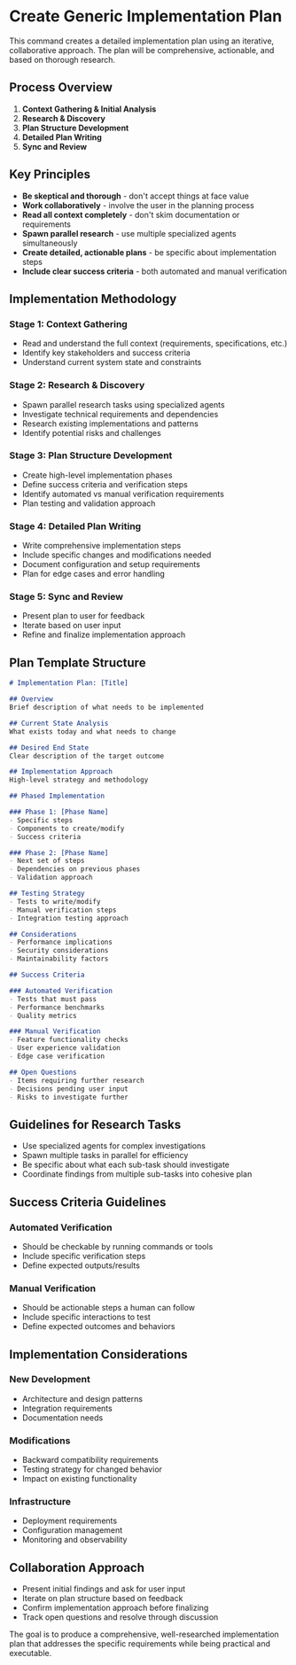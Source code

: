 # Create Generic Implementation Plan

This command creates a detailed implementation plan using an iterative, collaborative approach. The plan will be comprehensive, actionable, and based on thorough research.

## Process Overview

1. **Context Gathering & Initial Analysis**
2. **Research & Discovery**
3. **Plan Structure Development** 
4. **Detailed Plan Writing**
5. **Sync and Review**

## Key Principles

- **Be skeptical and thorough** - don't accept things at face value
- **Work collaboratively** - involve the user in the planning process
- **Read all context completely** - don't skim documentation or requirements
- **Spawn parallel research** - use multiple specialized agents simultaneously
- **Create detailed, actionable plans** - be specific about implementation steps
- **Include clear success criteria** - both automated and manual verification

## Implementation Methodology

### Stage 1: Context Gathering
- Read and understand the full context (requirements, specifications, etc.)
- Identify key stakeholders and success criteria
- Understand current system state and constraints

### Stage 2: Research & Discovery
- Spawn parallel research tasks using specialized agents
- Investigate technical requirements and dependencies
- Research existing implementations and patterns
- Identify potential risks and challenges

### Stage 3: Plan Structure Development
- Create high-level implementation phases
- Define success criteria and verification steps
- Identify automated vs manual verification requirements
- Plan testing and validation approach

### Stage 4: Detailed Plan Writing
- Write comprehensive implementation steps
- Include specific changes and modifications needed
- Document configuration and setup requirements
- Plan for edge cases and error handling

### Stage 5: Sync and Review
- Present plan to user for feedback
- Iterate based on user input
- Refine and finalize implementation approach

## Plan Template Structure

```markdown
# Implementation Plan: [Title]

## Overview
Brief description of what needs to be implemented

## Current State Analysis
What exists today and what needs to change

## Desired End State
Clear description of the target outcome

## Implementation Approach
High-level strategy and methodology

## Phased Implementation

### Phase 1: [Phase Name]
- Specific steps
- Components to create/modify
- Success criteria

### Phase 2: [Phase Name]
- Next set of steps
- Dependencies on previous phases
- Validation approach

## Testing Strategy
- Tests to write/modify
- Manual verification steps
- Integration testing approach

## Considerations
- Performance implications
- Security considerations
- Maintainability factors

## Success Criteria

### Automated Verification
- Tests that must pass
- Performance benchmarks
- Quality metrics

### Manual Verification
- Feature functionality checks
- User experience validation
- Edge case verification

## Open Questions
- Items requiring further research
- Decisions pending user input
- Risks to investigate further
```

## Guidelines for Research Tasks

- Use specialized agents for complex investigations
- Spawn multiple tasks in parallel for efficiency
- Be specific about what each sub-task should investigate
- Coordinate findings from multiple sub-tasks into cohesive plan

## Success Criteria Guidelines

### Automated Verification
- Should be checkable by running commands or tools
- Include specific verification steps
- Define expected outputs/results

### Manual Verification
- Should be actionable steps a human can follow
- Include specific interactions to test
- Define expected outcomes and behaviors

## Implementation Considerations

### New Development
- Architecture and design patterns
- Integration requirements
- Documentation needs

### Modifications
- Backward compatibility requirements
- Testing strategy for changed behavior
- Impact on existing functionality

### Infrastructure
- Deployment requirements
- Configuration management
- Monitoring and observability

## Collaboration Approach

- Present initial findings and ask for user input
- Iterate on plan structure based on feedback
- Confirm implementation approach before finalizing
- Track open questions and resolve through discussion

The goal is to produce a comprehensive, well-researched implementation plan that addresses the specific requirements while being practical and executable.